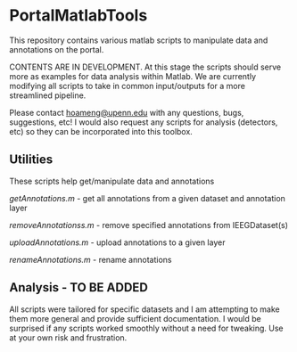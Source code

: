 PortalMatlabTools
=================

This repository contains various matlab scripts to manipulate data and annotations on the portal.  

CONTENTS ARE IN DEVELOPMENT. At this stage the scripts should serve more as examples for data analysis within Matlab. We are currently modifying all scripts to take in common input/outputs for a more streamlined pipeline.

Please contact hoameng@upenn.edu with any questions, bugs, suggestions, etc! I would also request any scripts for analysis (detectors, etc) so they can be incorporated into this toolbox.


Utilities
---------
These scripts help get/manipulate data and annotations

*getAnnotations.m*	- get all annotations from a given dataset and annotation layer

*removeAnnotationss.m*	- remove specified annotations from IEEGDataset(s)

*uploadAnnotations.m*	- upload annotations to a given layer

*renameAnnotations.m*	- rename annotations	

Analysis - TO BE ADDED 
-----------
All scripts were tailored for specific datasets and I am attempting to make them more general and provide sufficient documentation. I would be surprised if any scripts worked smoothly without a need for tweaking. Use at your own risk and frustration.

